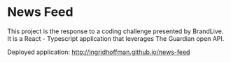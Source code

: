 <!-- @format -->

# News Feed

This project is the response to a coding challenge presented by BrandLive. It is a React -
Typescript application that leverages The Guardian open API.

Deployed application: http://ingridhoffman.github.io/news-feed
